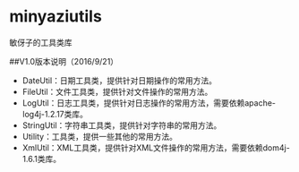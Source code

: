 # minyaziutils
敏伢子的工具类库

##V1.0版本说明（2016/9/21）
* DateUtil：日期工具类，提供针对日期操作的常用方法。
* FileUtil：文件工具类，提供针对文件操作的常用方法。
* LogUtil：日志工具类，提供针对日志操作的常用方法，需要依赖apache-log4j-1.2.17类库。
* StringUtil：字符串工具类，提供针对字符串的常用方法。
* Utility：工具类，提供一些其他的常用方法。
* XmlUtil：XML工具类，提供针对XML文件操作的常用方法，需要依赖dom4j-1.6.1类库。
